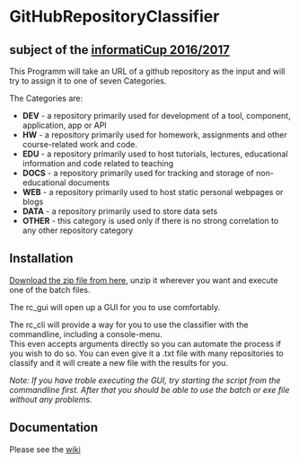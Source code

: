 # GitHubRepositoryClassifier

## subject of the [informatiCup 2016/2017](https://github.com/InformatiCup/InformatiCup2017/)

This Programm will take an URL of a github repository as the input and will try to assign it to one of seven Categories.

The Categories are:
* **DEV** - a repository primarily used for development of a tool, component, application, app or API
* **HW** - a repository primarily used for homework, assignments and other course-related work and code.
* **EDU** - a repository primarily used to host tutorials, lectures, educational information and code related to teaching
* **DOCS** - a repository primarily used for tracking and storage of non-educational documents
* **WEB** - a repository primarily used to host static personal webpages or blogs
* **DATA** - a repository primarily used to store data sets
* **OTHER** - this category is used only if there is no strong correlation to any other repository category


## Installation

[Download the zip file from here](https://www.dropbox.com/s/p6dvmt5xtdazjaz/GitHubClassifier.zip?dl=0), unzip it wherever you want and execute one of the batch files.  

The rc_gui will open up a GUI for you to use comfortably.  

The rc_cli will provide a way for you to use the classifier with the commandline, including a console-menu.  
This even accepts arguments directly so you can automate the process if you wish to do so.
You can even give it a .txt file with many repositories to classify and it will create a new file with the results for you.

*Note: If you have troble executing the GUI, try starting the script from the commandline first. After that you should be able to use the batch or exe file without any problems.*

## Documentation

Please see the [wiki](https://github.com/QueensGambit/GitHubRepositoryClassifier/wiki/Documentation)

